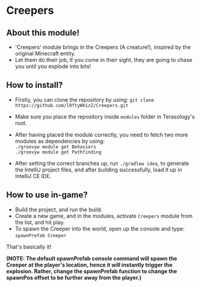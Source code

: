 # Creepers
## About this module!
- 'Creepers' module brings in the Creepers (A creature!), inspired by the original Minecraft entity.
- Let them do their job, if you come in their sight, they are going to chase you until you explode into bits!

## How to install?
- Firstly, you can clone the repository by using: `git clone https://github.com/l0ftyWhizZ/Creepers.git`
- Make sure you place the repository inside `modules` folder in Terasology's root.
- After having placed the module correctly, you need to fetch two more modules as dependencies by using: <br>
  `./groovyw module get Behaviors` <br>
  `./groovyw module get Pathfinding` 
  
- After setting the correct branches up, run `./gradlew idea`, to generate the IntelliJ project files, and after building successfully, load it up in IntelliJ CE IDE.

## How to use in-game?
- Build the project, and run the build.
- Create a new game, and in the modules, activate `Creepers` module from the list, and hit play.
- To spawn the Creeper into the world, open up the console and type: `spawnPrefab Creeper`

That's basically it!

<b> (NOTE: The default spawnPrefab console command will spawn the Creeper at the player's location, hence it will instantly trigger the explosion. Rather, change the spawnPrefab function to change the spawnPos offset to be further away from the player.) </b>


